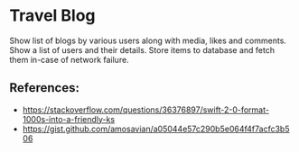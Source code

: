 # Travel Blog

Show list of blogs by various users along with media, likes and comments.
Show a list of users and their details.
Store items to database and fetch them in-case of network failure.

## References: 

- https://stackoverflow.com/questions/36376897/swift-2-0-format-1000s-into-a-friendly-ks
- https://gist.github.com/amosavian/a05044e57c290b5e064f4f7acfc3b506

